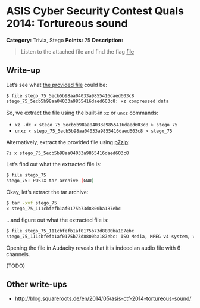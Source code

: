 # ASIS Cyber Security Contest Quals 2014: Tortureous sound

**Category:** Trivia, Stego
**Points:** 75
**Description:**

> Listen to the attached file and find the flag
> [file](stego_75_5ecb5b98aa04033a9855416daed603c8)

## Write-up

Let’s see what [the provided file](stego_75_5ecb5b98aa04033a9855416daed603c8) could be:

```bash
$ file stego_75_5ecb5b98aa04033a9855416daed603c8
stego_75_5ecb5b98aa04033a9855416daed603c8: xz compressed data
```

So, we extract the file using the built-in `xz` or `unxz` commands:

* `xz -dc < stego_75_5ecb5b98aa04033a9855416daed603c8 > stego_75`
* `unxz < stego_75_5ecb5b98aa04033a9855416daed603c8 > stego_75`

Alternatively, extract the provided file using [p7zip](http://p7zip.sourceforge.net/):

```bash
7z x stego_75_5ecb5b98aa04033a9855416daed603c8
```

Let’s find out what the extracted file is:

```bash
$ file stego_75
stego_75: POSIX tar archive (GNU)
```

Okay, let’s extract the tar archive:

```bash
$ tar -xvf stego_75
x stego_75_111cbfefb1af0175b73d8800ba187ebc
```

…and figure out what the extracted file is:

```bash
$ file stego_75_111cbfefb1af0175b73d8800ba187ebc
stego_75_111cbfefb1af0175b73d8800ba187ebc: ISO Media, MPEG v4 system, version 2
```

Opening the file in Audacity reveals that it is indeed an audio file with 6 channels.

(TODO)

## Other write-ups

* http://blog.squareroots.de/en/2014/05/asis-ctf-2014-tortureous-sound/
